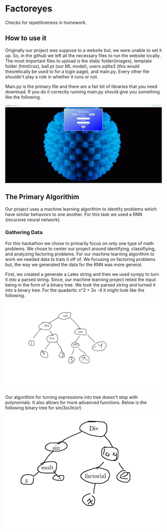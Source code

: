 # Factoreyes
Checks for repetitiveness in homework.

## How to use it
Originally our project was suppose to a website but, we were unable to set it up. So, in the github we left all the necessary files to run the website locally. The most important files to upload is the static folder(images), template folder (html/css), ball.pt (our ML model), users.sqlite3 (this would theoretically be used to for a login page), and main.py. Every other file shouldn't play a role in whether it runs or not.

Main.py is the primary file and there are a fair bit of libraries that you need download. If you do it correctly running main.py should give you something like the following.

<img src="website1.png" alt="website" title="webstite">

## The Primary Algorithim
Our project uses a machine learning algorithim to identify problems which have similar behaviors to one another. For this task we used a RNN (recursive neural network).

### Gathering Data
For this hackathon we chose to primarily focus on only one type of math problems. We chose to center our project around identifying, classifiying, and analyzing factoring problems. For our machine learning algorithim to work we needed data to train it off of. We focusing on factoring problems but, the way we generated the data for the RNN was more general.

First, we created a generate a Latex string and then we used sympy to turn it into a parsed string. Since, our machine learning project relied the input being in the form of a binary tree. We took the parsed string and turned it into a binary tree. For the quadartic x^2 + 3x -4 it might look like the following.

<img src="tree1.png" alt="tree image" title="tree image">

Our algorithim for turning expressions into tree doesn't stop with polynomials. It also allows for more advanced functions. Below is the following binary tree for sin(3x)/ln(x!)

<img src="tree2.png" alt="tree image" title="tree image">
